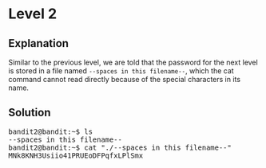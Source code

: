 # Level 2

## Explanation

Similar to the previous level, we are told that the password for the next level is stored in a file named `--spaces in this filename--`, which the cat command cannot read directly because of the special characters in its name.

## Solution
<pre>
bandit2@bandit:~$ ls
--spaces in this filename--
bandit2@bandit:~$ cat "./--spaces in this filename--"
MNk8KNH3Usiio41PRUEoDFPqfxLPlSmx
</pre>

